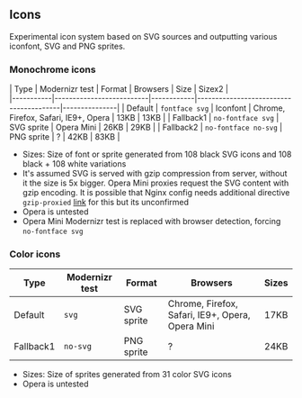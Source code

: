 ## Icons

Experimental icon system based on SVG sources and outputting various iconfont, SVG and PNG sprites.

### Monochrome icons

| Type      | Modernizr test           | Format     | Browsers                               | Size | Sizex2 |  
|-----------|--------------------------|------------|----------------------------------------|---------------|
| Default   | ```fontface svg```       | Iconfont   | Chrome, Firefox, Safari, IE9+, Opera   | 13KB | 13KB   |
| Fallback1 | ```no-fontface svg```    | SVG sprite | Opera Mini                             | 26KB | 29KB   |
| Fallback2 | ```no-fontface no-svg``` | PNG sprite | ?                                      | 42KB | 83KB   |

* Sizes: Size of font or sprite generated from 108 black SVG icons and 108 black + 108 white variations
* It's assumed SVG is served with gzip compression from server, without it the size is 5x bigger. Opera Mini proxies request the SVG content with gzip encoding. It is possible that Nginx config needs additional directive ```gzip-proxied``` [link](https://github.com/h5bp/server-configs-nginx/blob/master/nginx.conf#L84) for this but its unconfirmed
* Opera is untested
* Opera Mini Modernizr test is replaced with browser detection, forcing ```no-fontface svg```


### Color icons
 
| Type      | Modernizr test           | Format     | Browsers                                         | Sizes |
|-----------|--------------------------|------------|--------------------------------------------------|-------|
| Default   | ```svg```                | SVG sprite | Chrome, Firefox, Safari, IE9+, Opera, Opera Mini | 17KB  |  
| Fallback1 | ```no-svg```             | PNG sprite | ?                                                | 24KB  |

* Sizes: Size of sprites generated from 31 color SVG icons
* Opera is untested